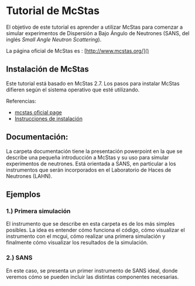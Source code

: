 # Tutorial de McStas

El objetivo de este tutorial es aprender a utilizar McStas para comenzar a simular experimentos de Dispersión a Bajo Ángulo de Neutrones (SANS, del inglés *Small Angle Neutron Scattering*). 


La página oficial de McStas es : [http://www.mcstas.org/]()

## Instalación de McStas

Este tutorial está basado en McStas 2.7. Los pasos para instalar McStas difieren según el sistema operativo que esté utilizando.

Referencias:

* [mcstas oficial page](http://www.mcstas.org/download/)
* [Instrucciones de instalación](https://github.com/McStasMcXtrace/McCode/blob/master/INSTALL-McStas-2.x/README.md)

## Documentación:

La carpeta documentación tiene la presentación powerpoint en la que se describe una pequeña introducción a McStas y su uso para simular experimentos de neutrones. Está orientada a SANS, en particular a los instrumentos que serán incorporados en el Laboratorio de Haces de Neutrones (LAHN).

## Ejemplos

### 1.) Primera simulación

El instrumento que se describe en esta carpeta es de los más simples posibles. La idea es entender cómo funciona el código, cómo visualizar el instrumento con el mcgui, cómo realizar una primera simulación y finalmente cómo visualizar los resultados de la simulación.

### 2.) SANS

En este caso, se presenta un primer instrumento de SANS ideal, donde veremos cómo se pueden incluir las distintas componentes necesarias.
